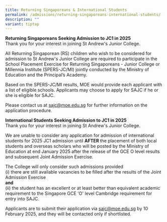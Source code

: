 ```yaml
---
title: Returning Singaporeans & International Students
permalink: /admissions/returning-singaporeans-international-students/
description: ""
variant: tiptap
---
```

<p><strong>Returning Singaporeans Seeking Admission to JC1 in 2025<br></strong>Thank
you for your interest in joining St Andrew's Junior College.</p>
<p>All Returning Singaporean (RS) children who wish to be considered for
admission to St Andrew's Junior College are required to participate in
the School Placement Exercise for Returning Singaporeans - Junior College
or Millennia Institute (SPERS-JC/MI) jointly conducted by the Ministry
of Education and the Principal’s Academy.</p>
<p>Based on the SPERS-JC/MI results, MOE would provide each applicant with
a list of eligible schools. Applicants may choose to apply for SAJC if
he or she is eligible for SAJC.</p>
<p>Please contact us at <a href="mailto:sajc@moe.edu.sg" rel="noopener noreferrer nofollow" target="">sajc@moe.edu.sg</a> for
further information on the application procedure.</p>
<p><strong>International Students Seeking Admission to JC1 in 2025<br></strong>Thank
you for your interest in joining St Andrew's Junior College.</p>
<p>We are unable to consider any application for admission of international
students for 2025 JC1 admission until <strong>AFTER&nbsp;</strong>the placement
of both local students and overseas scholars who will be posted by the
Ministry of Education at end January 2025 after the release of the GCE
O level results and subsequent Joint Admission Exercise.</p>
<p>The College will only consider such admissions provided
<br>(i) there are still available vacancies to be filled after the results
of the Joint Admission Exercise
<br><strong>and<br></strong>(ii) the student has an excellent or at least
better than equivalent academic requirement to the Singapore GCE 'O' level
Cambridge requirement for entry into SAJC.</p>
<p>Applicants are to submit their application via <a href="mailto:sajc@moe.edu.sg" rel="noopener noreferrer nofollow" target="">sajc@moe.edu.sg</a>&nbsp;by 10 February 2025,
and they will be contacted only if shortlisted.</p>
